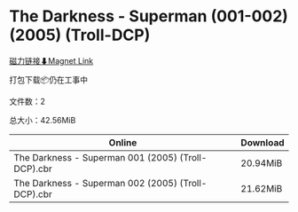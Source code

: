 # The Darkness - Superman (001-002) (2005) (Troll-DCP)

[磁力链接⬇Magnet Link](magnet:?xt=urn:btih:f99388bb2fa084e1f9b5e031bd95f45e1ac6ef11&dn=The%20Darkness%20-%20Superman%20%28001-002%29%20%282005%29%20%28Troll-DCP%29)

打包下载📦仍在工事中

文件数：2

总大小：42.56MiB

Online | Download
--- | ---
The Darkness - Superman 001 (2005) (Troll-DCP).cbr | 20.94MiB
The Darkness - Superman 002 (2005) (Troll-DCP).cbr | 21.62MiB